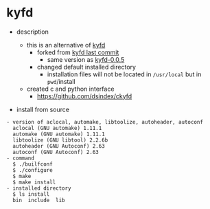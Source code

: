 kyfd
===

- description
  - this is an alternative of [kyfd](https://github.com/neubig/kyfd)
    - forked from [kyfd last commit](https://github.com/neubig/kyfd/commit/db6e29e6f2bbc229a08fc902cd1435333f56bc81)
	  - same version as [kyfd-0.0.5](http://www.phontron.com/kyfd/download/kyfd-0.0.5.tar.gz)
    - changed default installed directory
	  - installation files will not be located in `/usr/local` but in `pwd`/install
  - created c and python interface
    - https://github.com/dsindex/ckyfd

- install from source
```
- version of aclocal, automake, libtoolize, autoheader, autoconf 
  aclocal (GNU automake) 1.11.1
  automake (GNU automake) 1.11.1
  libtoolize (GNU libtool) 2.2.6b 
  autoheader (GNU Autoconf) 2.63
  autoconf (GNU Autoconf) 2.63
- command
  $ ./builfconf
  $ ./configure
  $ make
  $ make install
- installed directory
  $ ls install
  bin  include  lib
```


